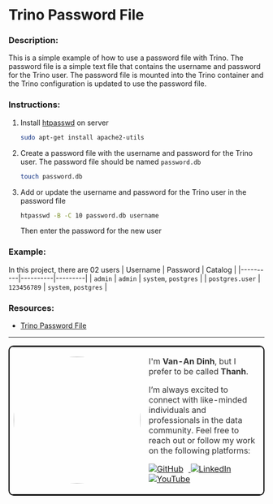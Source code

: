 # Trino Password File

### Description:
This is a simple example of how to use a password file with Trino. The password file is a simple text file that contains the username and password for the Trino user. The password file is mounted into the Trino container and the Trino configuration is updated to use the password file.

### Instructions:
1. Install [htpasswd](https://httpd.apache.org/docs/2.4/programs/htpasswd.html) on server

    ```bash
    sudo apt-get install apache2-utils
    ```
2. Create a password file with the username and password for the Trino user. The password file should be named `password.db`

    ```bash
    touch password.db
    ```
3. Add or update the username and password for the Trino user in the password file

    ```bash
    htpasswd -B -C 10 password.db username
    ```
    Then enter the password for the new user

### Example:
In this project, there are 02 users
| Username | Password | Catalog |
|----------|----------|---------|
| `admin`  | `admin`  | `system`, `postgres` |
| `postgres.user`  | `123456789`  | `system`, `postgres` |

### Resources:
- [Trino Password File](https://trino.io/docs/current/security/password-file.html)

---
<table style="background-color:rgba(255, 255, 255, 0.8); border-radius:10px; border: 2px solid #000; overflow:hidden; color:#333;">
  <tr>
    <td>
      <img src="https://avatars.githubusercontent.com/u/44209630" style="border-radius:50%;width:250px" />
    </td>
    <td>
      <p>I'm <strong>Van-An Dinh</strong>, but I prefer to be called <strong>Thanh</strong>.</p>
      <p>I’m always excited to connect with like-minded individuals and professionals in the data community. Feel free to reach out or follow my work on the following platforms:</p>
      <p>
        <a href="https://github.com/thanhENC" target="_blank">
          <img src="https://img.shields.io/badge/@thanhENC-474747?logo=github" alt="GitHub" style="margin-right:10px" />
        </a>
        <a href="https://linkedin.com/in/van-an-dinh" target="_blank">
          <img src="https://img.shields.io/badge/@vanandinh-0A66C2?logo=linkedin" alt="LinkedIn" style="margin-right:10px" />
        </a>
        <a href="https://www.youtube.com/@thanhenc?sub_confirmation=1" target="_blank">
          <img src="https://img.shields.io/badge/@thanhenc-FF0000?logo=youtube" alt="YouTube" />
        </a>
      </p>
    </td>
  </tr>
</table>